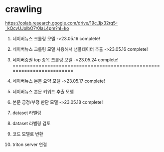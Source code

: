 # crawling
https://colab.research.google.com/drive/19c_1jx32rq5-_kQcvUJolbO7r0laL4pm?hl=ko

1. 네이버뉴스 크롤링 모델 ->23.05.16 complete!
2. 네이버뉴스 크롤링 모델 사용해서 샘플데이터 추출 ->23.05.16 complete!
3. 네이버증권 top 종목 크롤링 모델 ->23.05.24 complete!
========================================================================
3. 네이버뉴스 본문 요약 모델 ->23.05.17 complete!

4. 네이버뉴스 본문 키워드 추출 모델
5. 본문 긍정/부정 판단 모델 ->23.05.18 complete!
6. dataset 라벨링
7. dataset 라벨링 검토
8. 코드 모델로 변환
9. triton server 연결

